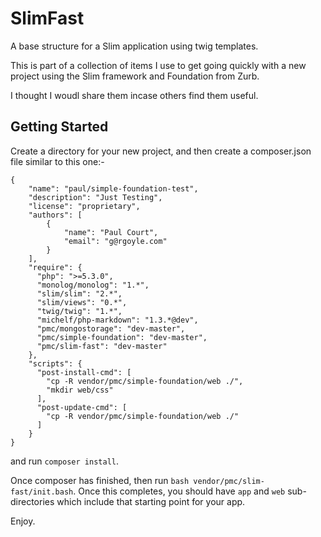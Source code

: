 SlimFast
========

A base structure for a Slim application using twig templates.

This is part of a collection of items I use to get going quickly with a new project
using the Slim framework and Foundation from Zurb.

I thought I woudl share them incase others find them useful.

Getting Started
---------------
Create a directory for your new project, and then create a composer.json file similar
to this one:-

~~~
{
    "name": "paul/simple-foundation-test",
    "description": "Just Testing",
    "license": "proprietary",
    "authors": [
        {
            "name": "Paul Court",
            "email": "g@rgoyle.com"
        }
    ],
    "require": {
      "php": ">=5.3.0",
      "monolog/monolog": "1.*",
      "slim/slim": "2.*",
      "slim/views": "0.*",
      "twig/twig": "1.*",
      "michelf/php-markdown": "1.3.*@dev",
      "pmc/mongostorage": "dev-master",
      "pmc/simple-foundation": "dev-master",
      "pmc/slim-fast": "dev-master"
    },
    "scripts": {
      "post-install-cmd": [
        "cp -R vendor/pmc/simple-foundation/web ./",
        "mkdir web/css"
      ],
      "post-update-cmd": [
        "cp -R vendor/pmc/simple-foundation/web ./"
      ]
    }
}
~~~

and run `composer install`.

Once composer has finished, then run `bash vendor/pmc/slim-fast/init.bash`. Once this
completes, you should have `app` and `web` sub-directories which include that starting
point for your app.

Enjoy.
